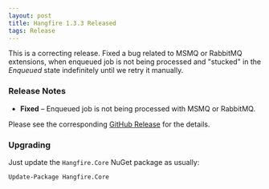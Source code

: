 ```yaml
---
layout: post
title: Hangfire 1.3.3 Released
tags: Release
---
```


This is a correcting release. Fixed a bug related to MSMQ or RabbitMQ extensions, when enqueued job is not being processed and "stucked" in the *Enqueued* state indefinitely until we retry it manually.

### Release Notes

* **Fixed** – Enqueued job is not being processed with MSMQ or RabbitMQ.

Please see the corresponding [GitHub Release](https://github.com/HangfireIO/Hangfire/releases/tag/v1.3.3) for the details.

### Upgrading

Just update the `Hangfire.Core` NuGet package as usually:

```
Update-Package Hangfire.Core
```